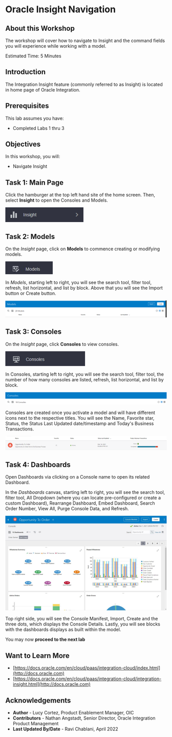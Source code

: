 # Oracle Insight Navigation

## About this Workshop

The workshop will cover how to navigate to Insight and the command fields you will experience while working with a model.

Estimated Time: 5 Minutes

## Introduction

The Integration Insight feature (commonly referred to as Insight) is located in home page of Oracle Integration.

## Prerequisites

This lab assumes you have:

* Completed Labs 1 thru 3

## Objectives

In this workshop, you will:

* Navigate Insight

## Task 1: Main Page

Click the hamburger at the top left hand site of the home screen. Then, select **Insight** to open the Consoles and Models.

![Open Insight](./images/insight.jpg)

## Task 2: Models

On the *Insight* page, click on **Models** to commence creating or modifying models.

![Open Insight Models page](./images/models.jpg)

In *Models*, starting left to right, you will see the search tool, filter tool, refresh, list horizontal, and list by block. Above that you will see the Import button or Create button.

![Models page](./images/modelpage.jpg " ")

## Task 3: Consoles

On the *Insight* page, click **Consoles** to view consoles.

![Open Insight Consoles page](./images/console.jpg " ")

In Consoles, starting left to right, you will see the search tool, filter tool, the number of how many consoles are listed, refresh, list horizontal, and list by block.

![Consoles page](./images/consolepage.jpg)

Consoles are created once you activate a model and will have different icons next to the respective titles. You will see the Name, Favorite star, Status, the Status Last Updated date/timestamp and Today's Business Transactions.

![consolepage2](./images/consolepage2.jpg " ")

## Task 4: Dashboards

Open Dashboards via clicking on a Console name to open its related Dashboard.

In the *Dashboards* canvas, starting left to right, you will see the search tool, filter tool, All Dropdown (where you can locate pre-configured or create a custom Dashboard), Rearrange Dashboard, Embed Dashboard, Search Order Number, View All, Purge Console Data, and Refresh.

![Dashboards](./images/feb2021-opp-order-console.jpg " ")

Top right side, you will see the Console Manifest, Import, Create and the three dots, which displays the Console Details. Lastly, you will see blocks with the dashboards displays as built within the model.

You may now **proceed to the next lab**

## Want to Learn More

* [https://docs.oracle.com/en/cloud/paas/integration-cloud/index.html](http://docs.oracle.com)
* [https://docs.oracle.com/en/cloud/paas/integration-cloud/integration-insight.html](http://docs.oracle.com)

## Acknowledgements

* **Author** - Lucy Cortez, Product Enablement Manager, OIC
* **Contributors** -  Nathan Angstadt, Senior Director, Oracle Integration Product Management
* **Last Updated By/Date** - Ravi Chablani, April 2022
